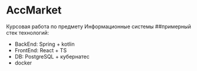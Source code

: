 # AccMarket
Курсовая работа по предмету Информационные системы
##примерный стек технологий:
- BackEnd: Spring + kotlin
- FrontEnd: React + TS
- DB: PostgreSQL + кубернатес
- docker
